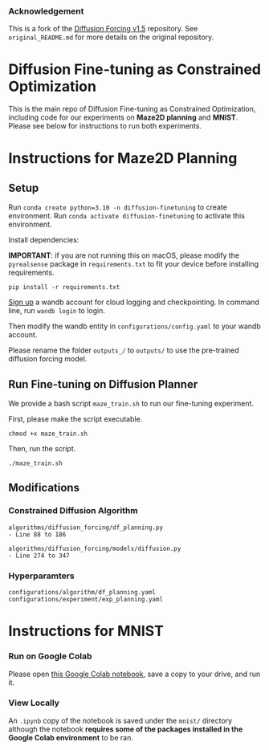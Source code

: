### Acknowledgement

This is a fork of the [Diffusion Forcing v1.5](https://github.com/buoyancy99/diffusion-forcing) repository. See `original_README.md` for more details on the original repository.

# Diffusion Fine-tuning as Constrained Optimization

This is the main repo of Diffusion Fine-tuning as Constrained Optimization, including code for our experiments on **Maze2D planning** and **MNIST**. Please see below for instructions to run both experiments.

# Instructions for Maze2D Planning

## Setup

Run `conda create python=3.10 -n diffusion-finetuning` to create environment.
Run `conda activate diffusion-finetuning` to activate this environment.

Install dependencies:

**IMPORTANT**: if you are not running this on macOS, please modify the `pyrealsense` package in `requirements.txt` to fit your device before installing requirements.

```
pip install -r requirements.txt
```

[Sign up](https://wandb.ai/site) a wandb account for cloud logging and checkpointing. In command line, run `wandb login` to login.

Then modify the wandb entity in `configurations/config.yaml` to your wandb account.

Please rename the folder `outputs_/` to `outputs/` to use the pre-trained diffusion forcing model.

## Run Fine-tuning on Diffusion Planner

We provide a bash script `maze_train.sh` to run our fine-tuning experiment.

First, please make the script executable.

```
chmod +x maze_train.sh
```

Then, run the script.

```
./maze_train.sh
```

## Modifications

### Constrained Diffusion Algorithm

```
algorithms/diffusion_forcing/df_planning.py
- Line 88 to 186

algorithms/diffusion_forcing/models/diffusion.py
- Line 274 to 347
```

### Hyperparamters

```
configurations/algorithm/df_planning.yaml
configurations/experiment/exp_planning.yaml
```

# Instructions for MNIST

### Run on Google Colab

Please open [this Google Colab notebook](https://colab.research.google.com/drive/1Z_-nJj-cXISLIB1u7WC6wD7sAcdq7JFs?usp=sharing), save a copy to your drive, and run it.

### View Locally

An `.ipynb` copy of the notebook is saved under the `mnist/` directory although the notebook **requires some of the packages installed in the Google Colab environment** to be ran.
